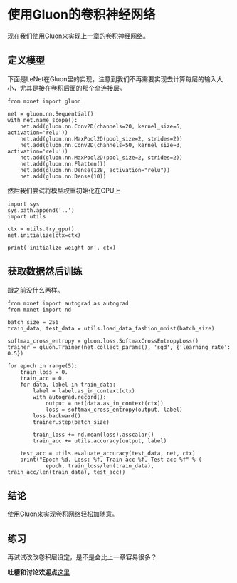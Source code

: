 # 使用Gluon的卷积神经网络

现在我们使用Gluon来实现[上一章的卷积神经网络](cnn-scratch.md)。

## 定义模型

下面是LeNet在Gluon里的实现，注意到我们不再需要实现去计算每层的输入大小，尤其是接在卷积后面的那个全连接层。

```{.python .input}
from mxnet import gluon

net = gluon.nn.Sequential()
with net.name_scope():
    net.add(gluon.nn.Conv2D(channels=20, kernel_size=5, activation='relu'))
    net.add(gluon.nn.MaxPool2D(pool_size=2, strides=2))
    net.add(gluon.nn.Conv2D(channels=50, kernel_size=3, activation='relu'))
    net.add(gluon.nn.MaxPool2D(pool_size=2, strides=2))
    net.add(gluon.nn.Flatten())
    net.add(gluon.nn.Dense(128, activation="relu"))
    net.add(gluon.nn.Dense(10))
```

然后我们尝试将模型权重初始化在GPU上

```{.python .input}
import sys
sys.path.append('..')
import utils

ctx = utils.try_gpu()
net.initialize(ctx=ctx)

print('initialize weight on', ctx)
```

## 获取数据然后训练

跟之前没什么两样。

```{.python .input}
from mxnet import autograd as autograd
from mxnet import nd

batch_size = 256
train_data, test_data = utils.load_data_fashion_mnist(batch_size)

softmax_cross_entropy = gluon.loss.SoftmaxCrossEntropyLoss()
trainer = gluon.Trainer(net.collect_params(), 'sgd', {'learning_rate': 0.5})

for epoch in range(5):
    train_loss = 0.
    train_acc = 0.
    for data, label in train_data:
        label = label.as_in_context(ctx)
        with autograd.record():
            output = net(data.as_in_context(ctx))
            loss = softmax_cross_entropy(output, label)
        loss.backward()
        trainer.step(batch_size)

        train_loss += nd.mean(loss).asscalar()
        train_acc += utils.accuracy(output, label)

    test_acc = utils.evaluate_accuracy(test_data, net, ctx)
    print("Epoch %d. Loss: %f, Train acc %f, Test acc %f" % (
            epoch, train_loss/len(train_data), train_acc/len(train_data), test_acc))
```

## 结论

使用Gluon来实现卷积网络轻松加随意。

## 练习

再试试改改卷积层设定，是不是会比上一章容易很多？

**吐槽和讨论欢迎点**[这里](https://discuss.gluon.ai/t/topic/737)
